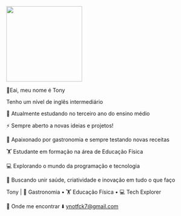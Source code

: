<img src="https://tenor.com/pt-BR/view/verycat-cat-eating-chips-drama-oh-this-is-good-omnom-gif-15335553223608807715" width="200">


🙋Eai, meu nome é Tony


Tenho um nível de inglês intermediário 


🌱 Atualmente estudando no terceiro ano do ensino médio  


⚡ Sempre aberto a novas ideias e projetos!


🍳 Apaixonado por gastronomia e sempre testando novas receitas  


🏋️ Estudante em formação na área de Educação Física  


💻 Explorando o mundo da programação e tecnologia 


🌱 Buscando unir saúde, criatividade e inovação em tudo o que faço


Tony | 🍳 Gastronomia • 🏋️ Educação Física • 💻 Tech Explorer


📩 Onde me encontrar ⬇️
  ynotfck7@gmail.com
